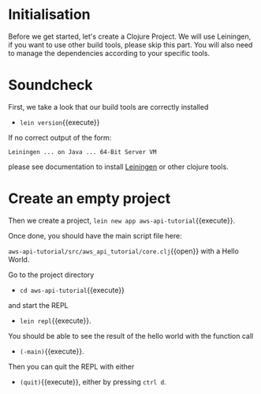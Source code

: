 # Initialisation
Before we get started, let's create a Clojure Project. 
We will use Leiningen, if you want to use other build tools, please skip this part. 
You will also need to manage the dependencies according to your specific tools.

# Soundcheck

First, we take a look that our build tools are correctly installed
- `lein version`{{execute}}

If no correct output of the form:

`Leiningen ... on Java ... 64-Bit Server VM`

please see documentation to install [Leiningen](https://leiningen.org/) or other clojure tools.

# Create an empty project

Then we create a project, `lein new app aws-api-tutorial`{{execute}}.

Once done, you should have the main script file here: 

`aws-api-tutorial/src/aws_api_tutorial/core.clj`{{open}} with a Hello World. 

Go to the project directory 
- `cd aws-api-tutorial`{{execute}} 

and start the REPL 
- `lein repl`{{execute}}. 

You should be able to see the result of the hello world with the function call
- `(-main)`{{execute}}.

Then you can quit the REPL with either 
- `(quit)`{{execute}}, either by pressing `ctrl d`.
